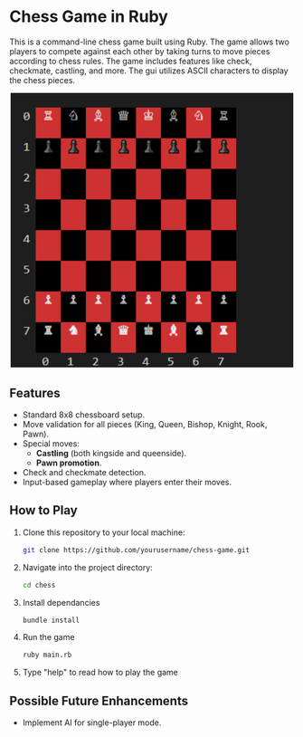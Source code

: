 # Chess Game in Ruby

This is a command-line chess game built using Ruby. The game allows two players to compete against each other by taking turns to move pieces according to chess rules. The game includes features like check, checkmate, castling, and more. The gui utilizes ASCII characters to display the chess pieces.

<div align="center">
    <img src="images/chess_board.png" alt="Chess board" width="500"/>
</div>



## Features

- Standard 8x8 chessboard setup.
- Move validation for all pieces (King, Queen, Bishop, Knight, Rook, Pawn).
- Special moves:
  - **Castling** (both kingside and queenside).
  - **Pawn promotion**.
- Check and checkmate detection.
- Input-based gameplay where players enter their moves.

## How to Play

1. Clone this repository to your local machine:

   ```bash
   git clone https://github.com/yourusername/chess-game.git

2. Navigate into the project directory:

   ```bash
   cd chess

3. Install dependancies
    ```bash
   bundle install

4. Run the game
    ```bash
   ruby main.rb

5. Type "help" to read how to play the game

## Possible Future Enhancements

- Implement AI for single-player mode.






   


